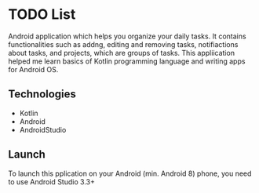 # TODO List
Android application which helps you organize your daily tasks. It contains functionalities such as addng, editing and removing tasks, notifiactions about tasks, and projects, which are groups of tasks. This appliication helped me learn basics of Kotlin programming language and writing apps for Android OS.
## Technologies
* Kotlin
* Android
* AndroidStudio
## Launch
To launch this pplication on your Android (min. Android 8) phone, you need to use Android Studio 3.3+
